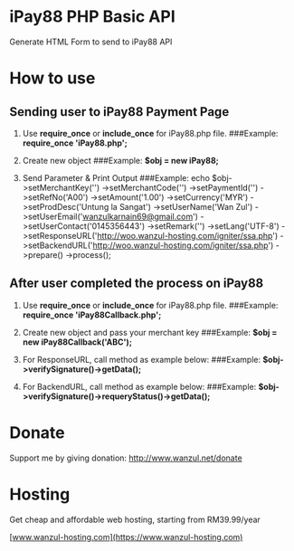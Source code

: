# iPay88 PHP Basic API

Generate HTML Form to send to iPay88 API 

# How to use
## Sending user to iPay88 Payment Page
1. Use **require_once** or **include_once** for iPay88.php file. 
###Example: **require_once 'iPay88.php';**

2. Create new object
###Example: **$obj = new iPay88;**

3. Send Parameter & Print Output
###Example: 
        echo $obj->setMerchantKey('')
        ->setMerchantCode('')
        ->setPaymentId('')
        ->setRefNo('A00')
        ->setAmount('1.00')
        ->setCurrency('MYR')
        ->setProdDesc('Untung la Sangat')
        ->setUserName('Wan Zul')
        ->setUserEmail('wanzulkarnain69@gmail.com')
        ->setUserContact('0145356443')
        ->setRemark('')
        ->setLang('UTF-8')
        ->setResponseURL('http://woo.wanzul-hosting.com/igniter/ssa.php')
        ->setBackendURL('http://woo.wanzul-hosting.com/igniter/ssa.php')
        ->prepare()
        ->process();

## After user completed the process on iPay88
1. Use **require_once** or **include_once** for iPay88.php file. 
###Example: **require_once 'iPay88Callback.php';**

2. Create new object and pass your merchant key
###Example: **$obj = new iPay88Callback('ABC');**

3. For ResponseURL, call method as example below:
###Example: **$obj->verifySignature()->getData();**

4. For BackendURL, call method as example below:
###Example: **$obj->verifySignature()->requeryStatus()->getData();**

# Donate

Support me by giving donation: http://www.wanzul.net/donate

# Hosting

Get cheap and affordable web hosting, starting from RM39.99/year

[www.wanzul-hosting.com](https://www.wanzul-hosting.com)

